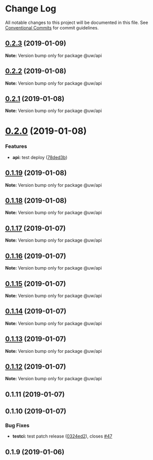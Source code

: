 # Change Log

All notable changes to this project will be documented in this file.
See [Conventional Commits](https://conventionalcommits.org) for commit guidelines.

## [0.2.3](https://github.com/srobinson/unicode-wiki/compare/@uw/api@0.2.2...@uw/api@0.2.3) (2019-01-09)

**Note:** Version bump only for package @uw/api





## [0.2.2](https://github.com/srobinson/unicode-wiki/compare/@uw/api@0.2.1...@uw/api@0.2.2) (2019-01-08)

**Note:** Version bump only for package @uw/api





## [0.2.1](https://github.com/srobinson/unicode-wiki/compare/@uw/api@0.2.0...@uw/api@0.2.1) (2019-01-08)

**Note:** Version bump only for package @uw/api





# [0.2.0](https://github.com/srobinson/unicode-wiki/compare/@uw/api@0.1.17...@uw/api@0.2.0) (2019-01-08)


### Features

* **api:** test deploy ([78ded3b](https://github.com/srobinson/unicode-wiki/commit/78ded3b))





## [0.1.19](https://github.com/srobinson/unicode-wiki/compare/@uw/api@0.1.17...@uw/api@0.1.19) (2019-01-08)

**Note:** Version bump only for package @uw/api





## [0.1.18](https://github.com/srobinson/unicode-wiki/compare/@uw/api@0.1.17...@uw/api@0.1.18) (2019-01-08)

**Note:** Version bump only for package @uw/api





## [0.1.17](https://github.com/srobinson/unicode-wiki/compare/@uw/api@0.1.16...@uw/api@0.1.17) (2019-01-07)

**Note:** Version bump only for package @uw/api





## [0.1.16](https://github.com/srobinson/unicode-wiki/compare/@uw/api@0.1.15...@uw/api@0.1.16) (2019-01-07)

**Note:** Version bump only for package @uw/api





## [0.1.15](https://github.com/srobinson/unicode-wiki/compare/@uw/api@0.1.14...@uw/api@0.1.15) (2019-01-07)

**Note:** Version bump only for package @uw/api





## [0.1.14](https://github.com/srobinson/unicode-wiki/compare/@uw/api@0.1.13...@uw/api@0.1.14) (2019-01-07)

**Note:** Version bump only for package @uw/api





## [0.1.13](https://github.com/srobinson/unicode-wiki/compare/@uw/api@0.1.12...@uw/api@0.1.13) (2019-01-07)

**Note:** Version bump only for package @uw/api





## [0.1.12](https://github.com/srobinson/unicode-wiki/compare/@uw/api@0.1.11...@uw/api@0.1.12) (2019-01-07)

**Note:** Version bump only for package @uw/api





## 0.1.11 (2019-01-07)



## 0.1.10 (2019-01-07)


### Bug Fixes

* **testci:** test patch release ([0324ed2](https://github.com/srobinson/unicode-wiki/commit/0324ed2)), closes [#47](https://github.com/srobinson/unicode-wiki/issues/47)



## 0.1.9 (2019-01-06)
